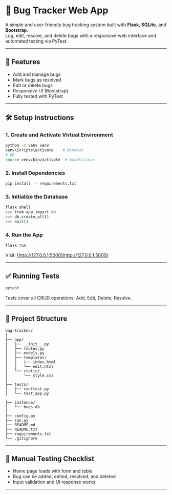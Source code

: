 # 🐞 Bug Tracker Web App

A simple and user-friendly bug tracking system built with **Flask**, **SQLite**, and **Bootstrap**.  
Log, edit, resolve, and delete bugs with a responsive web interface and automated testing via PyTest.

---

## 🚀 Features

- Add and manage bugs
- Mark bugs as resolved
- Edit or delete bugs
- Responsive UI (Bootstrap)
- Fully tested with PyTest

---

## 🛠️ Setup Instructions

### 1. Create and Activate Virtual Environment

```bash
python -m venv venv
venv\Scripts\activate    # Windows
# OR
source venv/bin/activate  # macOS/Linux
```

### 2. Install Dependencies

```bash
pip install -r requirements.txt
```

### 3. Initialize the Database

```bash
flask shell
>>> from app import db
>>> db.create_all()
>>> exit()
```

### 4. Run the App

```bash
flask run
```

Visit: [http://127.0.0.1:5000](http://127.0.0.1:5000)

---

## ✅ Running Tests

```bash
pytest
```

Tests cover all CRUD operations: Add, Edit, Delete, Resolve.

---

## 📁 Project Structure

```
bug-tracker/
│
├── app/
│   ├── __init__.py
│   ├── routes.py
│   ├── models.py
│   ├── templates/
│   │   ├── index.html
│   │   └── edit.html
│   └── static/
│       └── style.css
│
├── tests/
│   ├── conftest.py
│   └── test_app.py

├── instance/
│   └── bugs.db
│
├── config.py
├── run.py
├── README.md
├── README.txt
├── requirements.txt
└── .gitignore
```

---

## 🧪 Manual Testing Checklist

- Home page loads with form and table
- Bug can be added, edited, resolved, and deleted
- Input validation and UI response works

---
